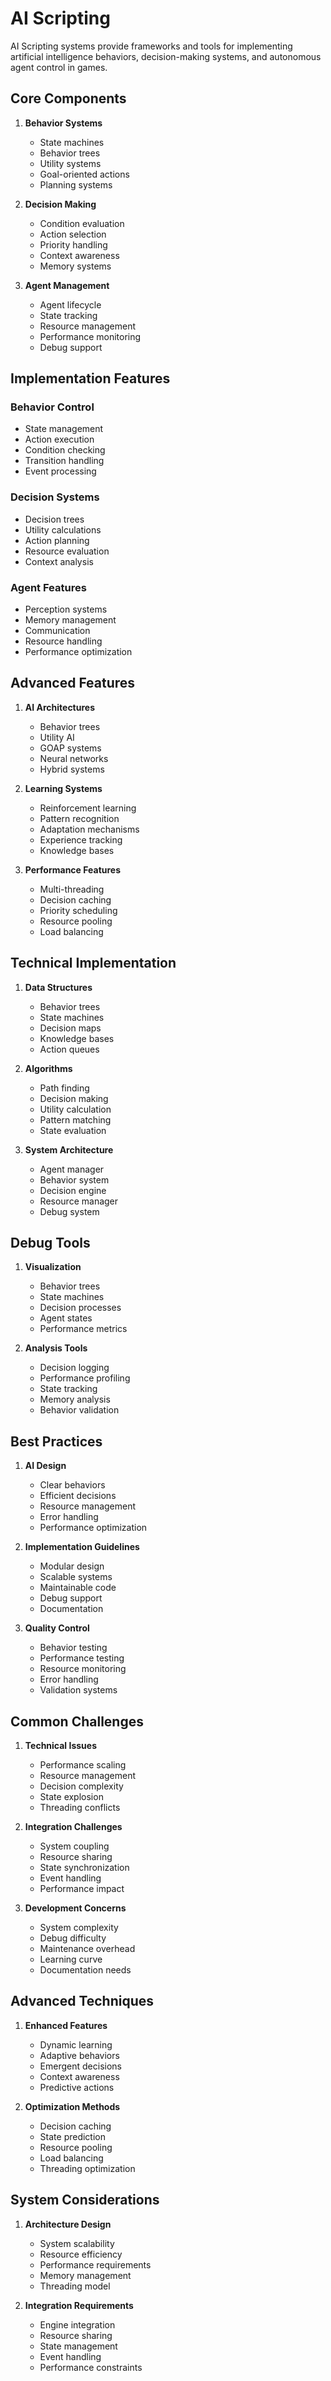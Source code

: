 # AI Scripting

AI Scripting systems provide frameworks and tools for implementing artificial intelligence behaviors, decision-making systems, and autonomous agent control in games.

## Core Components

1. **Behavior Systems**
   - State machines
   - Behavior trees
   - Utility systems
   - Goal-oriented actions
   - Planning systems

2. **Decision Making**
   - Condition evaluation
   - Action selection
   - Priority handling
   - Context awareness
   - Memory systems

3. **Agent Management**
   - Agent lifecycle
   - State tracking
   - Resource management
   - Performance monitoring
   - Debug support

## Implementation Features

### Behavior Control
- State management
- Action execution
- Condition checking
- Transition handling
- Event processing

### Decision Systems
- Decision trees
- Utility calculations
- Action planning
- Resource evaluation
- Context analysis

### Agent Features
- Perception systems
- Memory management
- Communication
- Resource handling
- Performance optimization

## Advanced Features

1. **AI Architectures**
   - Behavior trees
   - Utility AI
   - GOAP systems
   - Neural networks
   - Hybrid systems

2. **Learning Systems**
   - Reinforcement learning
   - Pattern recognition
   - Adaptation mechanisms
   - Experience tracking
   - Knowledge bases

3. **Performance Features**
   - Multi-threading
   - Decision caching
   - Priority scheduling
   - Resource pooling
   - Load balancing

## Technical Implementation

1. **Data Structures**
   - Behavior trees
   - State machines
   - Decision maps
   - Knowledge bases
   - Action queues

2. **Algorithms**
   - Path finding
   - Decision making
   - Utility calculation
   - Pattern matching
   - State evaluation

3. **System Architecture**
   - Agent manager
   - Behavior system
   - Decision engine
   - Resource manager
   - Debug system

## Debug Tools

1. **Visualization**
   - Behavior trees
   - State machines
   - Decision processes
   - Agent states
   - Performance metrics

2. **Analysis Tools**
   - Decision logging
   - Performance profiling
   - State tracking
   - Memory analysis
   - Behavior validation

## Best Practices

1. **AI Design**
   - Clear behaviors
   - Efficient decisions
   - Resource management
   - Error handling
   - Performance optimization

2. **Implementation Guidelines**
   - Modular design
   - Scalable systems
   - Maintainable code
   - Debug support
   - Documentation

3. **Quality Control**
   - Behavior testing
   - Performance testing
   - Resource monitoring
   - Error handling
   - Validation systems

## Common Challenges

1. **Technical Issues**
   - Performance scaling
   - Resource management
   - Decision complexity
   - State explosion
   - Threading conflicts

2. **Integration Challenges**
   - System coupling
   - Resource sharing
   - State synchronization
   - Event handling
   - Performance impact

3. **Development Concerns**
   - System complexity
   - Debug difficulty
   - Maintenance overhead
   - Learning curve
   - Documentation needs

## Advanced Techniques

1. **Enhanced Features**
   - Dynamic learning
   - Adaptive behaviors
   - Emergent decisions
   - Context awareness
   - Predictive actions

2. **Optimization Methods**
   - Decision caching
   - State prediction
   - Resource pooling
   - Load balancing
   - Threading optimization

## System Considerations

1. **Architecture Design**
   - System scalability
   - Resource efficiency
   - Performance requirements
   - Memory management
   - Threading model

2. **Integration Requirements**
   - Engine integration
   - Resource sharing
   - State management
   - Event handling
   - Performance constraints

